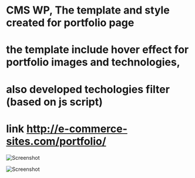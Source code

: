 # CMS WP, The template and style created for portfolio page
# the template include hover effect for portfolio images and technologies, 
# also developed techologies filter (based on js script)
# link http://e-commerce-sites.com/portfolio/

![Screenshot](http://leka-web.site/dev/screenshots/ecom_1.jpg)

![Screenshot](http://leka-web.site/dev/screenshots/ecom_2.jpg)

